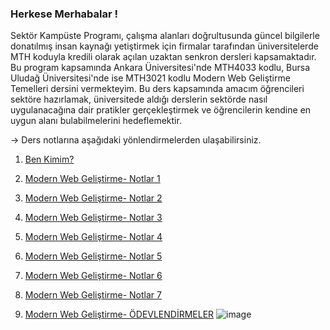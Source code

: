 ### Herkese Merhabalar !

Sektör Kampüste Programı, çalışma alanları doğrultusunda güncel bilgilerle donatılmış insan kaynağı yetiştirmek için firmalar tarafından üniversitelerde MTH koduyla kredili olarak açılan uzaktan senkron dersleri kapsamaktadır. 
Bu program kapsamında Ankara Üniversitesi'nde MTH4033 kodlu, Bursa Uludağ Üniversitesi'nde ise MTH3021 kodlu Modern Web Geliştirme Temelleri dersini vermekteyim. Bu ders kapsamında amacım öğrencileri sektöre hazırlamak, üniversitede
aldığı derslerin sektörde nasıl uygulanacağına dair pratikler gerçekleştirmek ve öğrencilerin kendine en uygun alanı bulabilmelerini hedeflemektir. 

-> Ders notlarına aşağıdaki yönlendirmelerden ulaşabilirsiniz.

1. [Ben Kimim?](https://github.com/KardelRuveyda/sektor-kampuste-sanayi-bakanligi/blob/master/ben-kimim.md)
2. [Modern Web Geliştirme- Notlar 1](https://github.com/KardelRuveyda/sektor-kampuste-sanayi-bakanligi/blob/master/modern-web-gelistirme-1.md)
3. [Modern Web Geliştirme- Notlar 2](https://github.com/KardelRuveyda/sektor-kampuste-sanayi-bakanligi/blob/master/modern-web-gelistirme-2.md)
4. [Modern Web Geliştirme- Notlar 3](https://github.com/KardelRuveyda/sektor-kampuste-sanayi-bakanligi/blob/master/modern-web-gelistirme-3.md)
5. [Modern Web Geliştirme- Notlar 4](https://github.com/KardelRuveyda/sektor-kampuste-sanayi-bakanligi/blob/master/modern-web-gelistirme-4.md)
6. [Modern Web Geliştirme- Notlar 5](https://github.com/KardelRuveyda/sektor-kampuste-sanayi-bakanligi/blob/master/modern-web-gelistirme-5.md)
7. [Modern Web Geliştirme- Notlar 6](https://github.com/KardelRuveyda/sektor-kampuste-sanayi-bakanligi/blob/master/modern-web-gelistirme-6.md)
8. [Modern Web Geliştirme- Notlar 7](https://github.com/KardelRuveyda/sektor-kampuste-sanayi-bakanligi/blob/master/modern-web-gelistirme-7.md)

6. [Modern Web Geliştirme- ÖDEVLENDİRMELER](https://github.com/KardelRuveyda/sektor-kampuste-sanayi-bakanligi/blob/master/odevlendirme.md)
![image](https://github.com/KardelRuveyda/sektor-kampuste-sanayi-bakanligi/assets/33912144/f7f66973-4c40-4838-aff7-4ecb9ac08715)


  